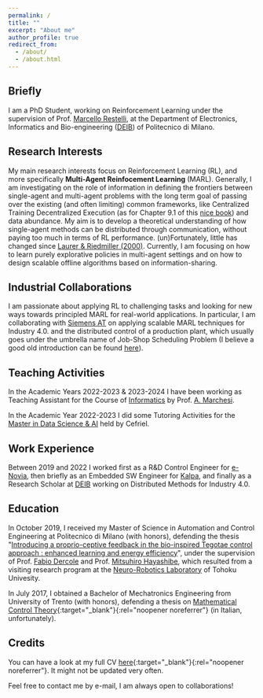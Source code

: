 ```yaml
---
permalink: /
title: ""
excerpt: "About me"
author_profile: true
redirect_from: 
  - /about/
  - /about.html
---
```


Briefly
---
I am a PhD Student, working on Reinforcement Learning under the supervision of Prof. [Marcello Restelli](http://home.deib.polimi.it/restelli/MyWebSite/index.shtml), at the Department of Electronics, Informatics and Bio-engineering
([DEIB](https://www.deib.polimi.it/)) of Politecnico di Milano.


Research Interests
---
My main research interests focus on Reinforcement Learning (RL), and more specifically <b>Multi-Agent Reinfocement Learning</b> (MARL). Generally, I am investigating on the role of information in defining the frontiers between single-agent and multi-agent problems with the long term goal of passing over the existing (and often limiting) common frameworks, like Centralized Training Decentralized Execution (as for Chapter 9.1 of this [nice book](https://www.marl-book.com/download/marl-book.pdf)) and data abundance. My aim is to develop a theoretical understanding of how single-agent methods can be distributed through communication, without paying too much in terms of RL performance. (un)Fortunately, little has changed since [Laurer & Riedmiller (2000)](https://dl.acm.org/doi/10.5555/645529.658113). 
Currently, I am focusing on how to learn purely explorative policies in multi-agent settings and on how to design scalable offline algorithms based on information-sharing.

Industrial Collaborations
---
I am passionate about applying RL to challenging tasks and looking for new ways towards principled MARL for real-world applications. In particular, I am collaborating with [Siemens AT](https://new.siemens.com/at/de.html) on applying scalable MARL techniques for Industry 4.0. and the distributed control of a production plant, which usually goes under the umbrella name of Job-Shop Scheduling Problem (I believe a good old introduction can be found [here](https://d-nb.info/996018298/34)).

Teaching Activities
---
In the Academic Years 2022-2023 & 2023-2024 I have been working as Teaching Assistant for the Course of [Informatics](https://www4.ceda.polimi.it/manifesti/manifesti/controller/ManifestoPublic.do?EVN_DETTAGLIO_RIGA_MANIFESTO=EVENTO&c_insegn=081369&aa=2022&k_cf=225&k_corso_la=352&ac_ins=0&k_indir=ENN&lang=EN&tipoCorso=ALL_TIPO_CORSO&semestre=1&idItemOfferta=159766&idRiga=283265&codDescr=081369) by Prof. [A. Marchesi](https://albymarke.github.io/). 

In the Academic Year 2022-2023 I did some Tutoring Activities for the [Master in Data Science & AI](https://masterdatascienceai.cefriel.it/) held by Cefriel.

Work Experience
---
Between 2019 and 2022 I worked first as a R&D Control Engineer for [e-Novia](https://e-novia.it/), then briefly as an Embedded SW Engineer for [Kalpa](https://www.kalpa.it/), and finally as a Research Scholar at [DEIB](https://www.deib.polimi.it/) working on Distributed Methods for Industry 4.0.

Education
---

In October 2019, I received my Master of Science in Automation and Control Engineering at Politecnico di Milano (with honors), defending the thesis "[Introducing a proprio-ceptive feedback in the bio-inspired Tegotae control approach : enhanced learning and energy efficiency](https://www.politesi.polimi.it/handle/10589/149946)", under the supervision of Prof. [Fabio Dercole](https://dercole.faculty.polimi.it/index.html) and Prof. [Mitsuhiro Hayashibe](https://scholar.google.com/citations?user=2VmKkUkAAAAJ&hl=en), which resulted from a visiting research program at the [Neuro-Robotics Laboratory](http://neuro.mech.tohoku.ac.jp/) of Tohoku Univesity.

In July 2017, I obtained a Bachelor of Mechatronics Engineering from University of Trento (with honors), defending a thesis on [Mathematical Control Theory](/files/tesi-triennale.pdf){:target="_blank"}{:rel="noopener noreferrer"} (in Italian, unfortunately).


Credits
---
You can have a look at my full CV [here](/files/CV.pdf){:target="_blank"}{:rel="noopener noreferrer"}. It might not be updated very often.

Feel free to contact me by e-mail, I am always open to collaborations!